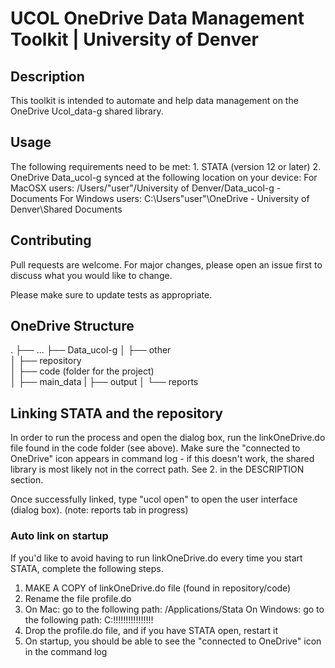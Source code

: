 # UCOL OneDrive Data Management Toolkit | University of Denver

## Description

This toolkit is intended to automate and help data management on the OneDrive Ucol_data-g shared library.

## Usage

The following requirements need to be met:
	1. STATA (version 12 or later)
	2. OneDrive Data_ucol-g synced at the following location on your device:
		For MacOSX users: /Users/"user"/University of Denver/Data_ucol-g - Documents
		For Windows users: C:\Users\"user"\OneDrive - University of Denver\Shared Documents

## Contributing
Pull requests are welcome. For major changes, please open an issue first to discuss what you would like to change.

Please make sure to update tests as appropriate.


## OneDrive Structure

.
├── ...
├── Data_ucol-g
│   ├── other            
│   ├── repository              
│   	├── code (folder for the project)        
│   	├── main_data
|	├── output
│   	└── reports
	


## Linking STATA and the repository

In order to run the process and open the dialog box, run the linkOneDrive.do file found 
in the code folder (see above). Make sure the "connected to OneDrive" icon appears in
command log - if this doesn't work, the shared library is most likely not in the correct
path. See 2. in the DESCRIPTION section.

Once successfully linked, type "ucol open" to open the user interface (dialog box). (note: reports tab in progress)

### Auto link on startup

If you'd like to avoid having to run linkOneDrive.do every time you start STATA, complete
the following steps.
1. MAKE A COPY of linkOneDrive.do file (found in repository/code)
2. Rename the file profile.do
3. 	On Mac: go to the following path: /Applications/Stata
	On Windows: go to the following path: C:\!!!!!!!!!!!!!!!!
4. Drop the profile.do file, and if you have STATA open, restart it
5. On startup, you should be able to see the "connected to OneDrive" icon in the command log
